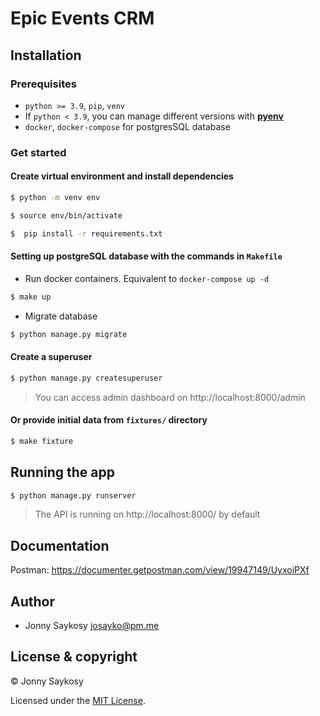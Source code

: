 # Epic Events CRM

## Installation

### Prerequisites

- `python >= 3.9`, `pip`, `venv`
- If `python < 3.9`, you can manage different versions with **[pyenv](https://github.com/pyenv/pyenv)**
- `docker`, `docker-compose` for postgresSQL database

### Get started

#### Create virtual environment and install dependencies

```bash
$ python -m venv env
```

```bash
$ source env/bin/activate
```

```bash
$  pip install -r requirements.txt
```

#### Setting up postgreSQL database with the commands in `Makefile`

- Run docker containers. Equivalent to `docker-compose up -d`

```bash
$ make up
```

- Migrate database

```bash
$ python manage.py migrate
```

#### Create a superuser

```bash
$ python manage.py createsuperuser
```

> You can access admin dashboard on http://localhost:8000/admin

#### Or provide initial data from `fixtures/` directory

```bash
$ make fixture
```

## Running the app

```bash
$ python manage.py runserver
```

> The API is running on http://localhost:8000/ by default

## Documentation

Postman: https://documenter.getpostman.com/view/19947149/UyxoiPXf

## Author

- Jonny Saykosy <josayko@pm.me>

## License & copyright

© Jonny Saykosy

Licensed under the [MIT License](LICENSE).
